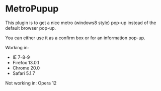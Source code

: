 MetroPupup
==========

This plugin is to get a nice metro (windows8 style) pop-up instead of the default browser pop-up.

You can either use it as a confirm box or for an information pop-up.

Working in:
- IE 7-8-9
- Firefox 13.0.1
- Chrome 20.0
- Safari 5.1.7

Not working in:
Opera 12